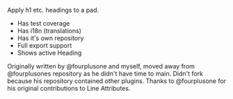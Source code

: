 Apply h1 etc. headings to a pad.

* Has test coverage
* Has i18n (translations)
* Has it's own repository
* Full export support
* Shows active Heading

Originally written by @fourplusone and myself, moved away from @fourplusones repository as he didn't have time to main.  Didn't fork because his repository contained other plugins.  Thanks to @fourplusone for his original contributions to Line Attributes.
